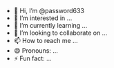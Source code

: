 - 👋 Hi, I’m @password633
- 👀 I’m interested in ...
- 🌱 I’m currently learning ...
- 💞️ I’m looking to collaborate on ...
- 📫 How to reach me ...
- 😄 Pronouns: ...
- ⚡ Fun fact: ...

<!---
password633/password633 is a ✨ special ✨ repository because its `README.md` (this file) appears on your GitHub profile.
You're  can click the Preview link to take a look at your changes.
--->
